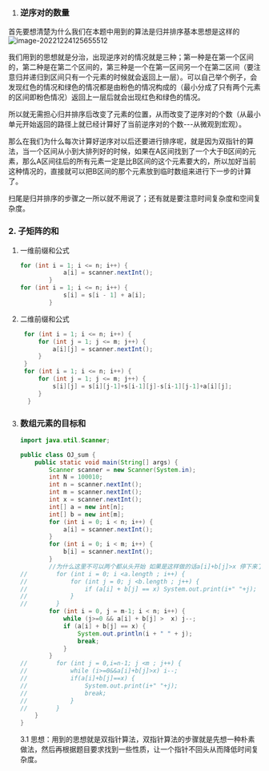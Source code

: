 1. ### 逆序对的数量

  首先要想清楚为什么我们在本题中用到的算法是归并排序基本思想是这样的
![image-20221224125655512](C:\Users\北师大在逃学子\AppData\Roaming\Typora\typora-user-images\image-20221224125655512.png)

  我们用到的思想就是分治，出现逆序对的情况就是三种；第一种是在第一个区间的，第二种是在第二个区间的，第三种是一个在第一区间另一个在第二区间（要注意归并递归到区间只有一个元素的时候就会返回上一层）。可以自己举个例子，会发现红色的情况和绿色的情况都是由粉色的情况构成的（最小分成了只有两个元素的区间即粉色情况）返回上一层后就会出现红色和绿色的情况。

  所以就无需担心归并排序后改变了元素的位置，从而改变了逆序对的个数（从最小单元开始返回的路径上就已经计算好了当前逆序对的个数---从微观到宏观）。

  那么在我们为什么每次计算好逆序对以后还要进行排序呢，就是因为双指针的算法，当一个区间从小到大排列好的时候，如果在A区间找到了一个大于B区间的元素，那么A区间往后的所有元素一定是比B区间的这个元素要大的，所以加好当前这种情况的，直接就可以把B区间的那个元素放到临时数组来进行下一步的计算了。

  扫尾是归并排序的步骤之一所以就不用说了；还有就是要注意时间复杂度和空间复杂度。

### 2. 子矩阵的和

1. 一维前缀和公式

   ```Java
   for (int i = 1; i <= n; i++) {
               a[i] = scanner.nextInt();
           }
   for (int i = 1; i <= n; i++) {
               s[i] = s[i - 1] + a[i];
           }
   ```

2. 二维前缀和公式

   ```Java
    for (int i = 1; i <= n; i++) {
        for (int j = 1; j <= m; j++) {
            a[i][j] = scanner.nextInt();
        }
    }
    for (int i = 1; i <= n; i++) {
        for (int j = 1; j <= m; j++) {
            s[i][j] = s[i][j-1]+s[i-1][j]-s[i-1][j-1]+a[i][j];
        }
     }
   ```


3. ### 数组元素的目标和

   ```Java
   import java.util.Scanner;
   
   public class OJ_sum {
       public static void main(String[] args) {
           Scanner scanner = new Scanner(System.in);
           int N = 100010;
           int n = scanner.nextInt();
           int m = scanner.nextInt();
           int x = scanner.nextInt();
           int[] a = new int[n];
           int[] b = new int[m];
           for (int i = 0; i < n; i++) {
               a[i] = scanner.nextInt();
           }
           for (int i = 0; i < m; i++) {
               b[i] = scanner.nextInt();
           }
           //为什么这里不可以两个都从头开始 如果是这样做的话a[i]+b[j]>x 停下来了 那么接下来的数组元素之和依然是增大的
   //        for (int i = 0; i <a.length ; i++) {
   //            for (int j = 0; j <b.length ; j++) {
   //                if (a[i] + b[j] == x) System.out.print(i+" "+j);
   //            }
   //        }
           for (int i = 0, j = m-1; i < n; i++) {
               while (j>=0 && a[i] + b[j] >  x) j--;
               if (a[i] + b[j] == x) {
                   System.out.println(i + " " + j);
                   break;
               }
           }
   //        for (int j = 0,i=n-1; j <m ; j++) {
   //            while (i>=0&&a[i]+b[j]>x) i--;
   //            if(a[i]+b[j]==x) {
   //                System.out.print(i+" "+j);
   //                break;
   //            }
   //        }
       }
   }
   ```

   3.1 思想：用到的思想就是双指针算法，双指针算法的步骤就是先想一种朴素做法，然后再根据题目要求找到一些性质，让一个指针不回头从而降低时间复杂度。
